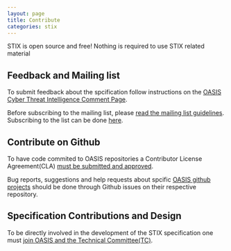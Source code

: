 ```yaml
---
layout: page
title: Contribute
categories: stix
---
```


<div class="h2 well info-bo ltred" span="markdown"> STIX is open source and free! Nothing is required to use STIX related material</div>

## Feedback and Mailing list

To submit feedback about the spcification follow instructions on the [OASIS Cyber Threat Intelligence Comment Page](https://www.oasis-open.org/committees/comments/index.php?wg_abbrev=cti).

Before subscribing to the mailing list, please [read the mailing list guidelines](https://www.oasis-open.org/mlmanage/). Subscribing to the list can be done [here](https://www.oasis-open.org/policies-guidelines/mailing-lists).

## Contribute on Github

To have code commited to OASIS repositories a Contributor License Agreement(CLA) [must be submitted and approved](https://www.oasis-open.org/resources/open-repositories/cla). 

Bug reports, suggestions and help requests about spcific [OASIS github projects](https://github.com/oasis-open) should be done through Github issues on their respective repository.

## Specification Contributions and Design

To be directly involved in the development of the STIX specification one must [join OASIS and the Technical Committee(TC)](https://www.oasis-open.org/join).